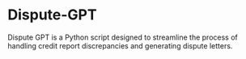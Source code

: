 # Dispute-GPT
Dispute GPT is a Python script designed to streamline the process of handling credit report discrepancies and generating dispute letters. 
